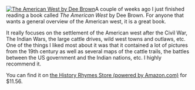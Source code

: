 [![The American West by Dee Brown](the-american-west.jpg)](http://astore.amazon.com/historyrhymesalex-20/detail/0684804417/105-0300851-8036426)A couple of weeks ago I just finished reading a book called *The American West* by Dee Brown. For anyone that wants a general overview of the American west, it is a great book.

It really focuses on the settlement of the American west after the Civil War, The Indian Wars, the large cattle drives, wild west towns and outlaws, etc. One of the things I liked most about it was that it contained a lot of pictures from the 19th century as well as several maps of the cattle trails, the battles between the US government and the Indian nations, etc. I highly recommend it.

You can find it on [the History Rhymes Store (powered by Amazon.com)](http://astore.amazon.com/historyrhymesalex-20/detail/0684804417/105-0300851-8036426) for $11.56.